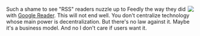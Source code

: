 <img src="http://scripting.com/images/2019/12/21/fox.png" border="0" align="right">Such a shame to see "RSS" readers nuzzle up to Feedly the way they did with <a href="http://scripting.com/2019/12/21/170042.html">Google Reader</a>. This will not end well. You don't centralize technology whose main power is decentralization. But there's no law against it. Maybe it's a business model. And no I don't care if users want it.
